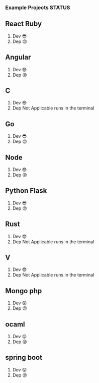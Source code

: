 ### Example Projects STATUS

## React Ruby

1. Dev 😎
2. Dep 😡

## Angular

1. Dev 😎
2. Dep 😡

## C

1. Dev 😎
2. Dep Not Applicable runs in the terminal

## Go

1. Dev 😎
2. Dep 😡

## Node

1. Dev 😎
2. Dep 😡

## Python Flask

1. Dev 😎
2. Dep 😡

## Rust

1. Dev 😎
2. Dep Not Applicable runs in the terminal

## V

1. Dev 😎
2. Dep Not Applicable runs in the terminal

## Mongo php

1. Dev 😡
2. Dep 😡

## ocaml

1. Dev 😡
2. Dep 😡

## spring boot

1. Dev 😡
2. Dep 😡
